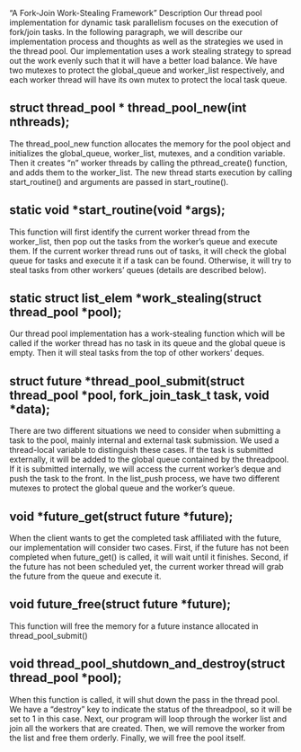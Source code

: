 “A Fork-Join Work-Stealing Framework” Description
Our thread pool implementation for dynamic task parallelism focuses on the execution of fork/join tasks. In the following paragraph, we will describe our implementation process and thoughts as well as the strategies we used in the thread pool. Our implementation uses a work stealing strategy to spread out the work evenly such that it will have a better load balance. We have two mutexes to protect the global_queue and worker_list respectively, and each worker thread will have its own mutex to protect the local task queue.

## struct thread_pool * thread_pool_new(int nthreads);
The thread_pool_new function allocates the memory for the pool object and initializes the global_queue, worker_list, mutexes, and a condition variable. Then it creates “n” worker threads by calling the pthread_create() function, and adds them to the worker_list. The new thread starts execution by calling start_routine() and arguments are passed in start_routine().

## static void *start_routine(void *args);
This function will first identify the current worker thread from the worker_list, then pop out the tasks from the worker’s queue and execute them. If the current worker thread runs out of tasks, it will check the global queue for tasks and execute it if a task can be found. Otherwise, it will try to steal tasks from other workers’ queues (details are described below).

## static struct list_elem *work_stealing(struct thread_pool *pool);
Our thread pool implementation has a work-stealing function which will be called if the worker thread has no task in its queue and the global queue is empty. Then it will steal tasks from the top of other workers’ deques.

## struct future *thread_pool_submit(struct thread_pool *pool, fork_join_task_t task, void *data);
There are two different situations we need to consider when submitting a task to the pool, mainly internal and external task submission. We used a thread-local variable to distinguish these cases. If the task is submitted externally, it will be added to the global queue contained by the threadpool. If it is submitted internally, we will access the current worker’s deque and push the task to the front. In the list_push process, we have two different mutexes to protect the global queue and the worker’s queue.

## void *future_get(struct future *future);
When the client wants to get the completed task affiliated with the future, our implementation will consider two cases. First, if the future has not been completed when future_get() is called, it will wait until it finishes. Second, if the future has not been scheduled yet, the current worker thread will grab the future from the queue and execute it.

## void future_free(struct future *future);
This function will free the memory for a future instance allocated in thread_pool_submit()

## void thread_pool_shutdown_and_destroy(struct thread_pool *pool);
When this function is called, it will shut down the pass in the thread pool. We have a “destroy” key to indicate the status of the threadpool, so it will be set to 1 in this case. Next, our program will loop through the worker list and join all the workers that are created. Then, we will remove the worker from the list and free them orderly. Finally, we will free the pool itself.

